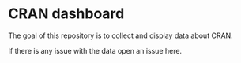 # CRAN dashboard

<!-- badges: start -->

<!-- badges: end -->

The goal of this repository is to collect and display data about CRAN.

If there is any issue with the data open an issue here.
